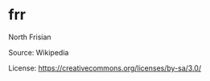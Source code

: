 # frr



North Frisian



Source: Wikipedia



License: https://creativecommons.org/licenses/by-sa/3.0/
